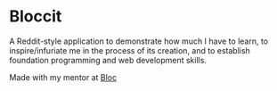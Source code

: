 # Bloccit

A Reddit-style application to demonstrate how much I have to learn, to inspire/infuriate me in the process of its creation, and to establish foundation programming and web development skills.

Made with my mentor at [Bloc](http://bloc.io)
